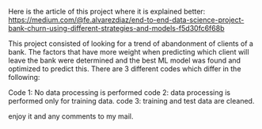 Here is the article of this project where it is explained better:
https://medium.com/@fe.alvarezdiaz/end-to-end-data-science-project-bank-churn-using-different-strategies-and-models-f5d30fc6f68b

This project consisted of looking for a trend of abandonment of clients of a bank. The factors that have more weight when predicting which client will leave the bank were determined and the best ML model was found and optimized to predict this.
There are 3 different codes which differ in the following:

Code 1: No data processing is performed
code 2: data processing is performed only for training data.
code 3: training and test data are cleaned.

enjoy it and any comments to my mail.
